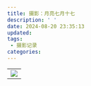 ```yaml
---
title: 摄影：月亮七月十七
description: ' '
date: 2024-08-20 23:35:13
updated:
tags:
 - 摄影记录
categories:
---
```

<table>
   <tr>
        <td ><center><img src="https://pub-fc357e9fb3f444e694b227ed64be66b9.r2.dev/20270820moon/DSC_0068.JPG" /></center></td>
   </tr>
</table>